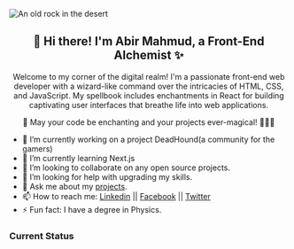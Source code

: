 
![An old rock in the desert](/assets/canva.gif "Abir Mahmud")


<h2 align="center"> 🚀 Hi there! I'm Abir Mahmud, a Front-End Alchemist ✨</h2>
<!-- <h3 align="center">I am a professional Front-End Web Developer</h3> -->
<p align="center">Welcome to my corner of the digital realm! I'm a passionate front-end web developer with a wizard-like command over the intricacies of HTML, CSS, and JavaScript. My spellbook includes enchantments in React for building captivating user interfaces that breathe life into web applications.<p>

<p align="center">🌟 May your code be enchanting and your projects ever-magical! 🧙‍♂️✨<p>




- 🔭 I’m currently working on a project DeadHound(a community for the gamers) 
- 🌱 I’m currently learning Next.js
- 👯 I’m looking to collaborate on any open source projects.
- 🤔 I’m looking for help with upgrading my skills.
- 💬 Ask me about my [projects](https://www.twitter.com).
- 📫 How to reach me: [Linkedin](https://www.example.com) || [Facebook](https://www.facebook.com/abirmahmudXD) || [Twitter](https://www.twitter.com)
- ⚡ Fun fact: I have a degree in Physics.

### Current Status
